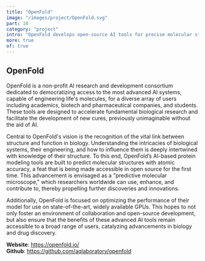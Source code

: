 ```yaml
---
title: "OpenFold"
image: "/images/project/OpenFold.svg"
part: 10
category: "project"
intro: "OpenFold develops open-source AI tools for precise molecular structure prediction in biology and drug discovery."
more: true
of: true
---
```


## OpenFold

OpenFold is a non-profit AI research and development consortium dedicated to democratizing access to the most advanced AI systems, capable of engineering life's molecules, for a diverse array of users including academics, biotech and pharmaceutical companies, and students. These tools are designed to accelerate fundamental biological research and facilitate the development of new cures, previously unimaginable without the aid of AI.

Central to OpenFold's vision is the recognition of the vital link between structure and function in biology. Understanding the intricacies of biological systems, their engineering, and how to influence them is deeply intertwined with knowledge of their structure. To this end, OpenFold’s AI-based protein modeling tools are built to predict molecular structures with atomic accuracy, a feat that is being made accessible in open source for the first time. This advancement is envisaged as a "predictive molecular microscope," which researchers worldwide can use, enhance, and contribute to, thereby propelling further discoveries and innovations.

Additionally, OpenFold is focused on optimizing the performance of their model for use on state-of-the-art, widely available GPUs. This hopes to not only foster an environment of collaboration and open-source development, but also ensure that the benefits of these advanced AI tools remain accessible to a broad range of users, catalyzing advancements in biology and drug discovery.

**Website**: <https://openfold.io/>  
**Github**: <https://github.com/aqlaboratory/openfold>  
